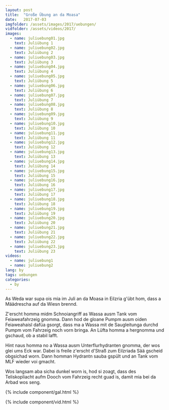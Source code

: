 ```yaml
---
layout: post
title:  "Große Übung an da Moasa"
date:   2017-07-03
imgfolder: /assets/images/2017/uebungen/
vidfolder: /assets/videos/2017/
images:
  - name: juliuebung01.jpg
    text: Juliübung 1
  - name: juliuebung02.jpg
    text: Juliübung 2
  - name: juliuebung03.jpg
    text: Juliübung 3
  - name: juliuebung04.jpg
    text: Juliübung 4
  - name: juliuebung05.jpg
    text: Juliübung 5
  - name: juliuebung06.jpg
    text: Juliübung 6
  - name: juliuebung07.jpg
    text: Juliübung 7
  - name: juliuebung08.jpg
    text: Juliübung 8
  - name: juliuebung09.jpg
    text: Juliübung 9
  - name: juliuebung10.jpg
    text: Juliübung 10
  - name: juliuebung11.jpg
    text: Juliübung 11
  - name: juliuebung12.jpg
    text: Juliübung 12
  - name: juliuebung13.jpg
    text: Juliübung 13
  - name: juliuebung14.jpg
    text: Juliübung 14
  - name: juliuebung15.jpg
    text: Juliübung 15
  - name: juliuebung16.jpg
    text: Juliübung 16
  - name: juliuebung17.jpg
    text: Juliübung 17
  - name: juliuebung18.jpg
    text: Juliübung 18
  - name: juliuebung19.jpg
    text: Juliübung 19
  - name: juliuebung20.jpg
    text: Juliübung 20
  - name: juliuebung21.jpg
    text: Juliübung 21
  - name: juliuebung22.jpg
    text: Juliübung 22
  - name: juliuebung23.jpg
    text: Juliübung 23
videos:
  - name: juliuebung1
  - name: juliuebung2
lang: by
tags: uebungen
categories:
  - by
---
```

As Weda war supa ois mia im Juli an da Moasa in Eilzria g'übt hom, dass a Määdrescha auf da Wiesn brennd.

Z'erscht homma midm Schnoiangriff as Wassa ausm Tank vom Feiaweafahrzeig gnomma. Dann hod de gloane Pumpm ausm oiden Feiaweahaisl dafüa gsorgt, dass ma a Wassa mit de Saugleitunga durchd Pumpm vom Fahrzeig noch vorn bringa. An Lüfta homma a hergnomma und gschaud, ob a stabil lafft.

Hint naus homma no a Wassa ausm Unterflurhydranten gnomma, der wos glei ums Eck war. Dabei is freile z'erscht d'Straß zum Eilzriada Sää gscheid obgsichad worn. Dann homman Hydrantn sauba gspült und an Tank vom MLF wieder voi gmacht.

Wos langsam aba sicha dunkel worn is, hod si zoagt, dass des Teliskopliacht aufm Dooch vom Fahrzeig recht guad is, damit mia bei da Arbad wos seng.

{% include component/gal.html %}

{% include component/vid.html %}
